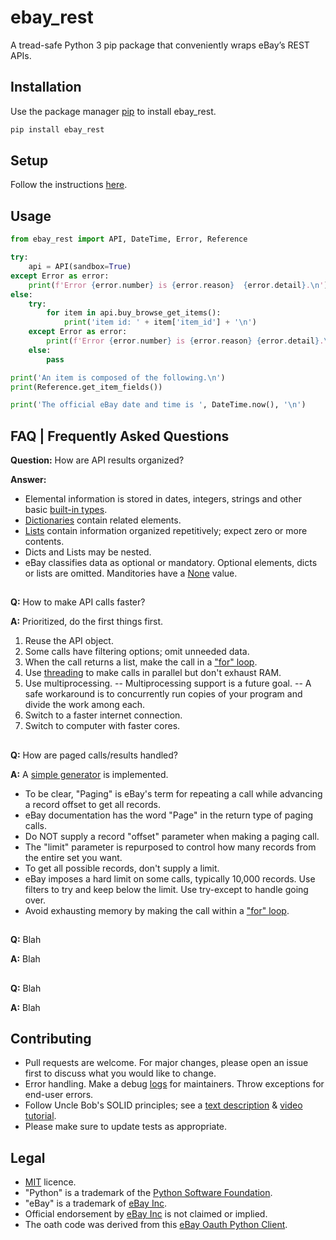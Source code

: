 # ebay_rest
A tread-safe Python 3 pip package that conveniently wraps eBay’s REST APIs.

## Installation

Use the package manager [pip](https://pip.pypa.io/en/stable/) to install ebay_rest.

```bash
pip install ebay_rest
```

## Setup

Follow the instructions [here](https://github.com/matecsaj/ebay_rest/blob/main/tests/ebay_rest_EXAMPLE.json). 

## Usage

```python
from ebay_rest import API, DateTime, Error, Reference

try:
    api = API(sandbox=True)
except Error as error:
    print(f'Error {error.number} is {error.reason}  {error.detail}.\n')
else:
    try:
        for item in api.buy_browse_get_items():
            print('item id: ' + item['item_id'] + '\n')
    except Error as error:
        print(f'Error {error.number} is {error.reason} {error.detail}.\n')
    else:
        pass

print('An item is composed of the following.\n')
print(Reference.get_item_fields())

print('The official eBay date and time is ', DateTime.now(), '\n')
```

## FAQ | Frequently Asked Questions

**Question:** How are API results organized?

**Answer:**  
* Elemental information is stored in dates, integers, strings and other basic [built-in types](https://docs.python.org/3/library/stdtypes.html).
* [Dictionaries](https://docs.python.org/3/library/stdtypes.html#dict) contain related elements.
* [Lists](https://docs.python.org/3/library/stdtypes.html#list) contain information organized repetitively; expect zero or more contents.
* Dicts and Lists may be nested.
* eBay classifies data as optional or mandatory. Optional elements, dicts or lists are omitted. Manditories have a [None](https://docs.python.org/3/library/constants.html?highlight=none#None) value.
##
**Q:** How to make API calls faster?

**A:** Prioritized, do the first things first.
1. Reuse the API object.
1. Some calls have filtering options; omit unneeded data.
1. When the call returns a list, make the call in a ["for" loop](https://docs.python.org/3/reference/compound_stmts.html#for). 
1. Use [threading](https://docs.python.org/3/library/threading.html) to make calls in parallel but don't exhaust RAM.
1. Use multiprocessing. -- Multiprocessing support is a future goal. -- A safe workaround is to concurrently run copies of your program and divide the work among each.
1. Switch to a faster internet connection. 
1. Switch to computer with faster cores.
##
**Q:** How are paged calls/results handled? 

**A:** A [simple generator](https://www.python.org/dev/peps/pep-0255/#specification-yield) is implemented.
* To be clear, "Paging" is eBay's term for repeating a call while advancing a record offset to get all records.
* eBay documentation has the word "Page" in the return type of paging calls. 
* Do NOT supply a record "offset" parameter when making a paging call.
* The "limit" parameter is repurposed to control how many records from the entire set you want.
* To get all possible records, don't supply a limit.
* eBay imposes a hard limit on some calls, typically 10,000 records. Use filters to try and keep below the limit. Use try-except to handle going over.
* Avoid exhausting memory by making the call within a ["for" loop](https://docs.python.org/3/reference/compound_stmts.html#for).
##
**Q:** Blah

**A:** Blah
##
**Q:** Blah

**A:** Blah

## Contributing
* Pull requests are welcome. For major changes, please open an issue first to discuss what you would like to change.
* Error handling. Make a debug [logs](https://docs.python.org/3/library/logging.html?highlight=logging#module-logging) for maintainers. Throw exceptions for end-user errors.
* Follow Uncle Bob's SOLID principles; see a [text description](https://en.wikipedia.org/wiki/SOLID) & [video tutorial](https://www.youtube.com/watch?v=pTB30aXS77U).
* Please make sure to update tests as appropriate.

## Legal
* [MIT](https://github.com/matecsaj/ebay_rest/blob/main/LICENSE) licence.
* "Python" is a trademark of the [Python Software Foundation](https://www.python.org/psf/).
* "eBay" is a trademark of [eBay Inc](https://www.ebay.com).
* Official endorsement by [eBay Inc](https://www.ebay.com) is not claimed or implied.
* The oath code was derived from this [eBay Oauth Python Client](https://github.com/eBay/ebay-oauth-python-client).